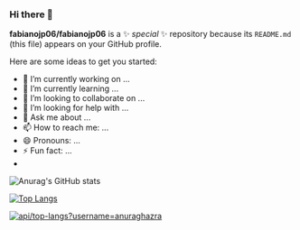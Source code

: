 ### Hi there 👋


**fabianojp06/fabianojp06** is a ✨ _special_ ✨ repository because its `README.md` (this file) appears on your GitHub profile.

Here are some ideas to get you started:

- 🔭 I’m currently working on ...
- 🌱 I’m currently learning ...
- 👯 I’m looking to collaborate on ...
- 🤔 I’m looking for help with ...
- 💬 Ask me about ...
- 📫 How to reach me: ...
- 😄 Pronouns: ...
- ⚡ Fun fact: ...
-
![Anurag's GitHub stats](https://github-readme-stats.vercel.app/api?username=fabianojp06&show_icons=true&theme=dark)


[![Top Langs](https://github-readme-stats.vercel.app/api/top-langs/?username=fabianojp06&layout=compact)](https://github.com/anuraghazra/github-readme-stats)

[![api/top-langs?username=anuraghazra](https://github-readme-stats.vercel.app/api/top-langs/?username=fabianojp06)](https://github.com/anuraghazra/github-readme-stats)







